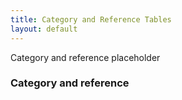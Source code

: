 ```yaml
---
title: Category and Reference Tables
layout: default
---
```


Category and reference placeholder

### Category and reference
